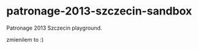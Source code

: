patronage-2013-szczecin-sandbox
===============================

Patronage 2013 Szczecin playground.

zmienilem to :)
